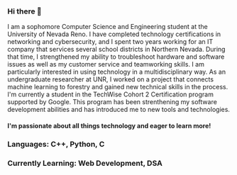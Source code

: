 ### Hi there 👋

I am a sophomore Computer Science and Engineering student at the University of Nevada Reno. I have completed technology certifications in networking and cybersecurity, and I spent two years working for an IT company that services several school districts in Northern Nevada. During that time, I strengthened my ability to troubleshoot hardware and software issues as well as my customer service and teamworking skills. 
I am particularly interested in using technology in a multidisciplinary way. As an undergraduate researcher at UNR, I worked on a project that connects machine learning to forestry and gained new technical skills in the process. 
I'm currently a student in the TechWise Cohort 2 Certification program supported by Google. This program has been strenthening my software development abilities and has introduced me to new tools and technologies. 

#### I'm passionate about all things technology and eager to learn more!

### Languages: C++, Python, C

### Currently Learning: Web Development, DSA


